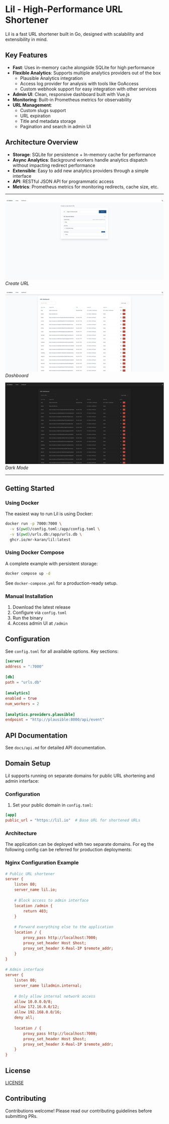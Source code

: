 # Lil - High-Performance URL Shortener

Lil is a fast URL shortener built in Go, designed with scalability and extensibility in mind.

## Key Features

- **Fast**: Uses in-memory cache alongside SQLite for high performance
- **Flexible Analytics**: Supports multiple analytics providers out of the box
  - Plausible Analytics integration
  - Access log provider for analysis with tools like GoAccess
  - Custom webhook support for easy integration with other services
- **Admin UI**: Clean, responsive dashboard built with Vue.js
- **Monitoring**: Built-in Prometheus metrics for observability
- **URL Management**:
  - Custom slugs support
  - URL expiration
  - Title and metadata storage
  - Pagination and search in admin UI

## Architecture Overview

- **Storage**: SQLite for persistence + In-memory cache for performance
- **Async Analytics**: Background workers handle analytics dispatch without impacting redirect performance
- **Extensible**: Easy to add new analytics providers through a simple interface
- **API**: RESTful JSON API for programmatic access
- **Metrics**: Prometheus metrics for monitoring redirects, cache size, etc.

---

![Dashboard](docs/screenshots/2.png)
*Create URL*

![Dashboard Light](docs/screenshots/3.png)
*Dashboard*

![Dashboard Dark](docs/screenshots/4.png)
*Dark Mode*

---

## Getting Started

### Using Docker

The easiest way to run Lil is using Docker:

```bash
docker run -p 7000:7000 \
  -v $(pwd)/config.toml:/app/config.toml \
  -v $(pwd)/urls.db:/app/urls.db \
  ghcr.io/mr-karan/lil:latest
```

### Using Docker Compose

A complete example with persistent storage:

```bash
docker compose up -d
```

See `docker-compose.yml` for a production-ready setup.

### Manual Installation

1. Download the latest release
2. Configure via `config.toml`
3. Run the binary
4. Access admin UI at `/admin`

## Configuration

See `config.toml` for all available options. Key sections:

```toml
[server]
address = ":7000"

[db]
path = "urls.db"

[analytics]
enabled = true
num_workers = 2

[analytics.providers.plausible]
endpoint = "http://plausible:8000/api/event"
```

## API Documentation

See `docs/api.md` for detailed API documentation.

## Domain Setup

Lil supports running on separate domains for public URL shortening and admin interface:

### Configuration

1. Set your public domain in `config.toml`:
```toml
[app]
public_url = "https://lil.io"  # Base URL for shortened URLs
```

### Architecture

The application can be deployed with two separate domains. For eg the following config can be referred for production deployments:

### Nginx Configuration Example

```ini
# Public URL shortener
server {
    listen 80;
    server_name lil.io;

    # Block access to admin interface
    location /admin {
        return 403;
    }

    # Forward everything else to the application
    location / {
        proxy_pass http://localhost:7000;
        proxy_set_header Host $host;
        proxy_set_header X-Real-IP $remote_addr;
    }
}

# Admin interface
server {
    listen 80;
    server_name liladmin.internal;

    # Only allow internal network access
    allow 10.0.0.0/8;
    allow 172.16.0.0/12;
    allow 192.168.0.0/16;
    deny all;

    location / {
        proxy_pass http://localhost:7000;
        proxy_set_header Host $host;
        proxy_set_header X-Real-IP $remote_addr;
    }
}
```

## License

[LICENSE](./LICENSE)

## Contributing

Contributions welcome! Please read our contributing guidelines before submitting PRs.
